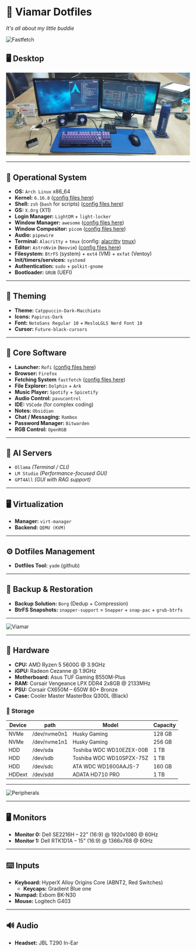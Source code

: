 # 🌊 Viamar Dotfiles  

*It's all about my little buddie*

![Fastfetch](https://github.com/jKy0n/Viamar-dotfiles/blob/master/Pictures/Viamar-PC-media/fastfetch-2025-09-26.png)


## 🖥️ Desktop

![Desktop](https://github.com/jKy0n/Viamar-dotfiles/blob/master/Pictures/Viamar-PC-media/desktop-03-Apr-2025.jpg)

---

## 🧬 Operational System

- **OS:** `Arch Linux` x86_64
- **Kernel:** `6.16.8` ([config files here](https://github.com/jKy0n/Viamar-dotfiles/blob/master/.config/kernel/Viamar-PC/linux-6.16.8/.config))
- **Shell:** `zsh` (`bash` for scripts) ([config files here](https://github.com/jKy0n/Viamar-dotfiles/tree/master/.config/zsh))
- **GS:** `X.Org` (X11)
- **Login Manager:** `LightDM` + `light-locker`
- **Window Manager:** `awesome` ([config files here](https://github.com/jKy0n/Viamar-dotfiles/tree/master/.config/awesome))
- **Window Compositor:** `picom` ([config files here](https://github.com/jKy0n/Viamar-dotfiles/tree/master/.config/picom))
- **Audio:** `pipewire`
- **Terminal:** `Alacritty` + `tmux` (config: [alacritty](https://github.com/jKy0n/Viamar-dotfiles/tree/master/.config/alacritty) [tmux](https://github.com/jKy0n/Viamar-dotfiles/tree/master/.config/tmux))
- **Editor:** `AstroNvim` (`Neovim`) ([config files here](https://github.com/jKy0n/AstroNvim.config))
- **Filesystem:** `BtrFS` (system) + `ext4` (VM) + `exfat` (Ventoy)
- **Init/timers/services:** `systemd`
- **Authentication:** `sudo` + `polkit-gnome`
- **Bootloader:** `GRUB` (UEFI)

---

## 🎨 Theming

- **Theme:** `Catppuccin-Dark-Macchiato`
- **Icons:** `Papirus-Dark`
- **Font:** `NotoSans Regular 10` + `MesloLGLS Nerd Font 10`
- **Cursor:** `Future-black-cursors`

---

## 🧠 Core Software

- **Launcher:** `Rofi` ([config files here](https://github.com/jKy0n/Viamar-dotfiles/tree/master/.config/rofi))
- **Browser:** `Firefox`
- **Fetching System** `fastfetch` ([config files here](https://github.com/jKy0n/Viamar-dotfiles/tree/master/.config/fastfetch))
- **File Explorer:** `Dolphin` + `Ark`
- **Music Player:** `Spotify` + `Spicetify`
- **Audio Control:** `pavucontrol`
- **IDE:** `VSCode` (for complex coding)
- **Notes:** `Obsidian`
- **Chat / Messaging:** `Rambox`
- **Password Manager:** `Bitwarden`
- **RGB Control:** `OpenRGB`

---

## 🤖 AI Servers

- `Ollama` *(Terminal / CLI)*  
- `LM Studio` *(Performance-focused GUI)*  
- `GPT4All` *(GUI with RAG support)*  

---

## 🖥️ Virtualization

- **Manager:** `virt-manager`  
- **Backend:** `QEMU (KVM)`

---

## ⚙️ Dotfiles Management

- **Dotfiles Tool:** `yadm` (github)

---

## 🔄 Backup & Restoration

- **Backup Solution:** `Borg` (Dedup + Compression)
- **BtrFS Snapshots:** `snapper-support` = `Snapper` + `snap-pac` + `grub-btrfs`

---

![Viamar](https://github.com/jKy0n/Viamar-dotfiles/blob/master/Pictures/Viamar-PC-media/viamar-25-06-2025.jpg)

---

## 🧱 Hardware

- **CPU:** AMD Ryzen 5 5600G @ 3.9GHz  
- **iGPU:** Radeon Cezanne @ 1.9GHz  
- **Motherboard:** Asus TUF Gaming B550M-Plus  
- **RAM:** Corsair Vengeance LPX DDR4 2x8GB @ 2133MHz  
- **PSU:** Corsair CX650M – 650W 80+ Bronze  
- **Case:** Cooler Master MasterBox Q300L (Black)  

### 💾 Storage 

| Device |     path     |          Model           | Capacity |
|--------|--------------|--------------------------|----------|
|  NVMe  | /dev/nvme0n1 |       Husky Gaming       |  128 GB  |
|  NVMe  | /dev/nvme1n1 |       Husky Gaming       |  256 GB  |
|  HDD   |   /dev/sda   | Toshiba WDC WD10EZEX-00B |   1 TB   |
|  HDD   |   /dev/sdb   | Toshiba WDC WD10SPZX-75Z |   1 TB   |
|  HDD   |   /dev/sdc   |   ATA WDC WD1600AAJS-7   |  160 GB  |
| HDDext |   /dev/sdd   |     ADATA HD710 PRO      |   1 TB   |

<!-- update here -->
<!-- ![Partition Scheme](https://github.com/jKy0n/Viamar-dotfiles/blob/master/Pictures/Viamar-PC-media/PartitionScheme-27-06-2025.png) -->

---

![Peripherals](https://github.com/jKy0n/Viamar-dotfiles/blob/master/Pictures/Viamar-PC-media/peripherals-2025-09-20.jpg)

---

## 🖥️ Monitors

- **Monitor 0:** Dell SE2216H – 22" (16:9) @ 1920x1080 @ 60Hz  
- **Monitor 1:** Dell RTK1D1A – 15" (16:9) @ 1366x768 @ 60Hz  

---

## ⌨️ Inputs

- **Keyboard:** HyperX Alloy Origins Core (ABNT2, Red Switches)  
  - **Keycaps:** Gradient Blue one  
- **Numpad:** Exbom BK-N30  
- **Mouse:** Logitech G403  

---

## 🔊 Audio

- **Headset:** JBL T290 In-Ear